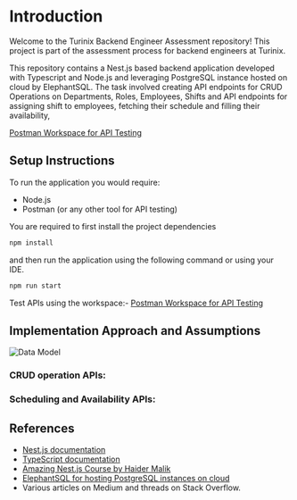 # Introduction

Welcome to the Turinix Backend Engineer Assessment repository! This project is part of the assessment process for backend engineers at Turinix.

This repository contains a Nest.js based backend application developed with Typescript and Node.js and leveraging PostgreSQL instance hosted on cloud by ElephantSQL. The task involved creating API endpoints for CRUD Operations on Departments, Roles, Employees, Shifts and API endpoints for assigning shift to employees, fetching their schedule and filling their availability,

[Postman Workspace for API Testing](https://www.postman.com/solar-water-291838-1/workspace/turinix-backend-engineer-assessment)


## Setup Instructions 

To run the application you would require:

- Node.js
- Postman (or any other tool for API testing)

You are required to first install the project dependencies

```sh
npm install
```

and then run the application using the following command or using your IDE.

```sh
npm run start
```

Test APIs using the workspace:-
[Postman Workspace for API Testing](https://www.postman.com/solar-water-291838-1/workspace/turinix-backend-engineer-assessment)


## Implementation Approach and Assumptions 
![Data Model](https://github.com/neeraj-dev-007/turinix-backend-engineer-assessment/assets/161232671/4dfbbdf5-bb41-4274-81a0-2f967bd099f7)

### CRUD operation APIs:


### Scheduling and Availability APIs:




## References

- [Nest.js documentation](https://docs.nestjs.com/)
- [TypeScript documentation](https://www.typescriptlang.org/docs/handbook/typescript-in-5-minutes.html)
- [Amazing Nest.js Course by Haider Malik](https://youtu.be/sFnAHC9lLaw?si=Sg_3wzvXZtdQkBa_)
- [ElephantSQL for hosting PostgreSQL instances on cloud](https://www.elephantsql.com/)
- Various articles on Medium and threads on Stack Overflow.
